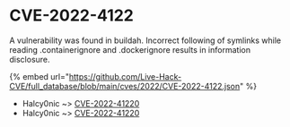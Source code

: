 # CVE-2022-4122

A vulnerability was found in buildah. Incorrect following of symlinks while reading .containerignore and .dockerignore results in information disclosure.

{% embed url="https://github.com/Live-Hack-CVE/full_database/blob/main/cves/2022/CVE-2022-4122.json" %}


* Halcy0nic ~> [CVE-2022-41220](https://www.alice-snow.ru/2022/database/cve-2022-4122/cve-2022-41220-halcy0nic)
* Halcy0nic ~> [CVE-2022-41220](https://www.alice-snow.ru/2022/database/cve-2022-4122/cve-2022-41220-halcy0nic)